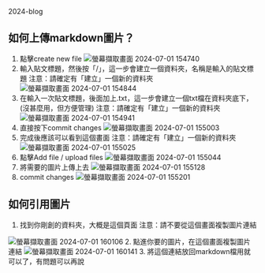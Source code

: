 2024-blog

## 如何上傳markdown圖片？
1. 點擊create new file
![螢幕擷取畫面 2024-07-01 154740](https://github.com/NCU-FRESH/2024-blog/assets/93990047/fd6fee01-ee68-44f4-aed2-62ef2a68917b)
2. 輸入貼文標題，然後按「/」，這一步會建立一個資料夾，名稱是輸入的貼文標題
注意：請確定有「建立」一個新的資料夾
![螢幕擷取畫面 2024-07-01 154844](https://github.com/NCU-FRESH/2024-blog/assets/93990047/81d27ab5-0ad2-4590-bc14-db83d8c38e3f)
3. 在輸入一次貼文標題，後面加上.txt，這一步會建立一個txt檔在資料夾底下，(沒甚麼用，但方便管理)
注意：請確定有「建立」一個新的資料夾
![螢幕擷取畫面 2024-07-01 154941](https://github.com/NCU-FRESH/2024-blog/assets/93990047/3a450c2e-6597-4ec1-93d6-865ca1927b18)
4. 直接按下commit changes
![螢幕擷取畫面 2024-07-01 155003](https://github.com/NCU-FRESH/2024-blog/assets/93990047/301d1d5c-1ac1-4df3-9d3d-8bc84f145ea9)
5. 完成後應該可以看到這個畫面
注意：請確定有「建立」一個新的資料夾
![螢幕擷取畫面 2024-07-01 155025](https://github.com/NCU-FRESH/2024-blog/assets/93990047/5170fcd6-c479-4ef7-906d-cdfad6f4be0c)
6. 點擊Add file / upload files
![螢幕擷取畫面 2024-07-01 155044](https://github.com/NCU-FRESH/2024-blog/assets/93990047/52dde26a-b2f7-4ab9-a7d4-f72494da22df)
7. 將需要的圖片上傳上去
![螢幕擷取畫面 2024-07-01 155128](https://github.com/NCU-FRESH/2024-blog/assets/93990047/f2bc1e5f-0536-4797-be2a-42fe347b2559)
8. commit changes
![螢幕擷取畫面 2024-07-01 155201](https://github.com/NCU-FRESH/2024-blog/assets/93990047/939124f4-fde8-4d38-a48b-17e495a52a35)

## 如何引用圖片
1. 找到你剛創的資料夾，大概是這個頁面
注意：請不要從這個畫面複製圖片連結

![螢幕擷取畫面 2024-07-01 160106](https://github.com/NCU-FRESH/2024-blog/assets/93990047/8dda416e-2329-4c03-b850-d6d238c69a11)
2. 點進你要的圖片，在這個畫面複製圖片連結
![螢幕擷取畫面 2024-07-01 160141](https://github.com/NCU-FRESH/2024-blog/assets/93990047/b6fab0c5-b521-43f0-ba03-fa1f9bd1796b)
3. 將這個連結放回markdown檔用就可以了，有問題可以再說
